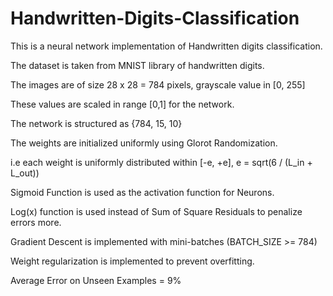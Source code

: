 # Handwritten-Digits-Classification

This is a neural network implementation of Handwritten digits classification.

The dataset is taken from MNIST library of handwritten digits.

The images are of size 28 x 28 = 784 pixels, grayscale value in [0, 255]

These values are scaled in range [0,1] for the network.

The network is structured as {784, 15, 10}

The weights are initialized uniformly using Glorot Randomization.

i.e each weight is uniformly distributed within [-e, +e], e = sqrt(6 / (L_in + L_out))

Sigmoid Function is used as the activation function for Neurons.

Log(x) function is used instead of Sum of Square Residuals to penalize errors more.

Gradient Descent is implemented with mini-batches (BATCH_SIZE >= 784)

Weight regularization is implemented to prevent overfitting.

Average Error on Unseen Examples = 9%
